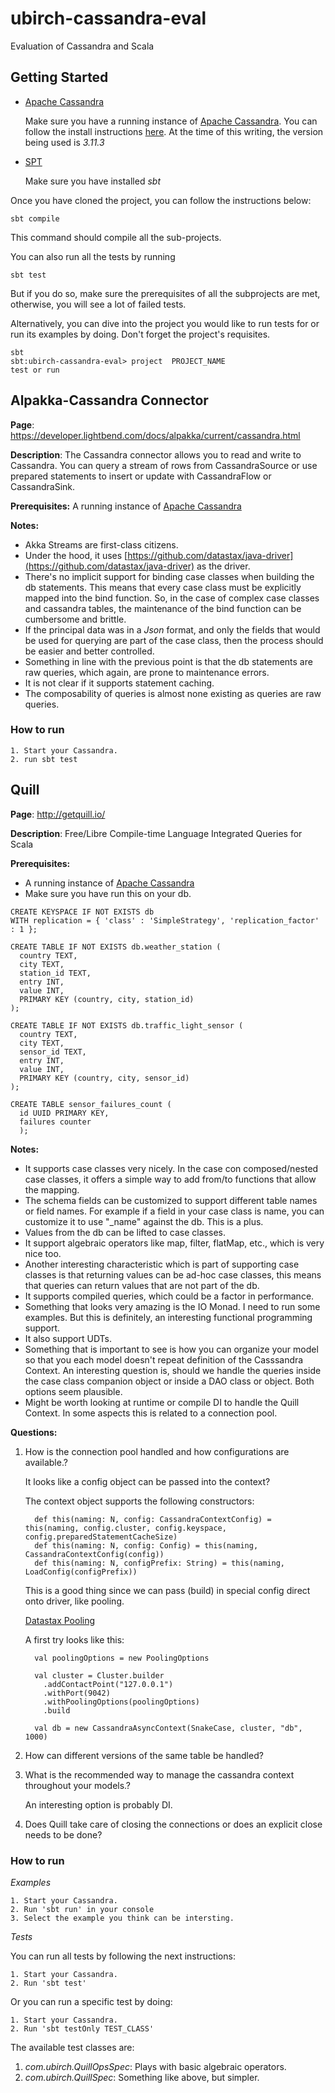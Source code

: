 # ubirch-cassandra-eval
Evaluation of Cassandra and Scala

## Getting Started

* [Apache Cassandra](http://cassandra.apache.org/)

    Make sure you have a running instance of [Apache Cassandra](http://cassandra.apache.org/). You can follow the install instructions [here](http://cassandra.apache.org/doc/latest/getting_started/installing.html).
    At the time of this writing, the version being used is _3.11.3_ 
    
* [SPT](https://www.scala-sbt.org/)

    Make sure you have installed _sbt_    


Once you have cloned the project, you can follow the instructions below:

```
sbt compile
```

This command should compile all the sub-projects.
 
You can also run all the tests by running 

```
sbt test
``` 

But if you do so, make sure the prerequisites of all the subprojects are met, otherwise, you will see a lot of failed tests.

Alternatively, you can dive into the project you would like to run tests for or run its examples by doing. Don't forget the project's requisites.

```
sbt 
sbt:ubirch-cassandra-eval> project  PROJECT_NAME
test or run 

``` 

## Alpakka-Cassandra Connector

**Page**: https://developer.lightbend.com/docs/alpakka/current/cassandra.html

**Description**: The Cassandra connector allows you to read and write to Cassandra. You can query a stream of rows from CassandraSource or use prepared statements to insert or update with CassandraFlow or CassandraSink.

**Prerequisites:** A running instance of [Apache Cassandra](http://cassandra.apache.org/)

**Notes:**

* Akka Streams are first-class citizens.
* Under the hood, it uses [https://github.com/datastax/java-driver](https://github.com/datastax/java-driver) as the driver.
* There's no implicit support for binding case classes when building the db statements. 
  This means that every case class must be explicitly mapped into the bind function.
  So, in the case of complex case classes and cassandra tables, the maintenance of the bind function can be cumbersome and brittle.
* If the principal data was in a _Json_ format, and only the fields that would be used for querying are part of the case class,
  then the process should be easier and better controlled.
* Something in line with the previous point is that the db statements are raw queries, which again, are prone to maintenance errors.
* It is not clear if it supports statement caching.
* The composability of queries is almost none existing as queries are raw queries.

### How to run

```
1. Start your Cassandra.
2. run sbt test
```

## Quill

**Page**: http://getquill.io/

**Description**: Free/Libre Compile-time Language Integrated Queries for Scala

**Prerequisites:** 

* A running instance of [Apache Cassandra](http://cassandra.apache.org/)
* Make sure you have run this on your db.

```
CREATE KEYSPACE IF NOT EXISTS db
WITH replication = { 'class' : 'SimpleStrategy', 'replication_factor' : 1 };

CREATE TABLE IF NOT EXISTS db.weather_station (
  country TEXT,
  city TEXT,
  station_id TEXT,
  entry INT,
  value INT,
  PRIMARY KEY (country, city, station_id)
);

CREATE TABLE IF NOT EXISTS db.traffic_light_sensor (
  country TEXT,
  city TEXT,
  sensor_id TEXT,
  entry INT,
  value INT,
  PRIMARY KEY (country, city, sensor_id)
);

CREATE TABLE sensor_failures_count (
  id UUID PRIMARY KEY,
  failures counter
  );
```

**Notes:**

* It supports case classes very nicely. In the case con composed/nested case classes, it offers a simple way to add from/to functions that allow the mapping.
* The schema fields can be customized to support different table names or field names. For example if a field in your case class is name, you can 
customize it to use "_name" against the db. This is a plus.
* Values from the db can be lifted to case classes.
* It support algebraic operators like map, filter, flatMap, etc., which is very nice too.
* Another interesting characteristic which is part of supporting case classes is that returning values can be ad-hoc case classes, this means that 
queries can return values that are not part of the db.
* It supports compiled queries, which could be a factor in performance.
* Something that looks very amazing is the IO Monad. I need to run some examples. But this is definitely, an interesting functional programming support.
* It also support UDTs.
* Something that is important to see is how you can organize your model so that you each model doesn't repeat definition of the Casssandra Context.
  An interesting question is, should we handle the queries inside the case class companion object or inside a DAO class or object.  Both options seem plausible.
* Might be worth looking at runtime or compile DI to handle the Quill Context. In some aspects this is related to a connection pool.

**Questions:**

1. How is the connection pool handled and how configurations are available.?

    It looks like a config object can be passed into the context?
    
    The context object supports the following constructors:
    
    ```
      def this(naming: N, config: CassandraContextConfig) = this(naming, config.cluster, config.keyspace, config.preparedStatementCacheSize)
      def this(naming: N, config: Config) = this(naming, CassandraContextConfig(config))
      def this(naming: N, configPrefix: String) = this(naming, LoadConfig(configPrefix))
    ```
      
    This is a good thing since we can pass (build) in special config direct onto driver, like pooling.       
    
    [Datastax Pooling](https://docs.datastax.com/en/developer/java-driver/2.1/manual/pooling/)
    
    A first try looks like this:
    
    ```
      val poolingOptions = new PoolingOptions
    
      val cluster = Cluster.builder
        .addContactPoint("127.0.0.1")
        .withPort(9042)
        .withPoolingOptions(poolingOptions)
        .build
    
      val db = new CassandraAsyncContext(SnakeCase, cluster, "db", 1000)
    ```
    
2. How can different versions of the same table be handled?
3. What is the recommended way to manage the cassandra context throughout your models.?
    
    An interesting option is probably DI.
    
4. Does Quill take care of closing the connections or does an explicit close needs to be done?

### How to run

_Examples_

```
1. Start your Cassandra.
2. Run 'sbt run' in your console
3. Select the example you think can be intersting.
```

_Tests_

You can run all tests by following the next instructions:

```
1. Start your Cassandra.
2. Run 'sbt test'
```
  
Or you can run a specific test by doing:

```
1. Start your Cassandra.
2. Run 'sbt testOnly TEST_CLASS'
```  

The available test classes are:

1. _com.ubirch.QuillOpsSpec_: Plays with basic algebraic operators.   
2. _com.ubirch.QuillSpec_: Something like above, but simpler.









 
    


